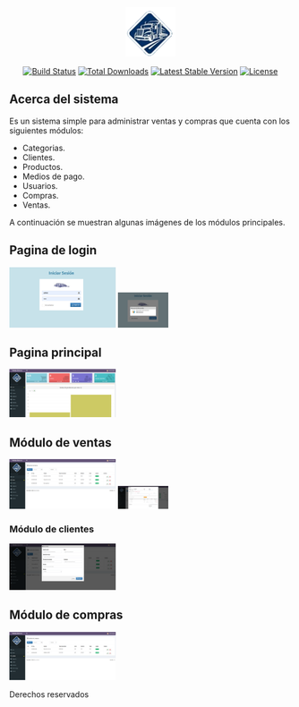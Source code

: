 <p align="center"><a href="https://ventasone.com" target="_blank"><img src="capturas/logo.png" width="90" alt="Laravel Logo"></a></p>

<p align="center">
<a href="https://github.com/laravel/framework/actions"><img src="https://github.com/laravel/framework/workflows/tests/badge.svg" alt="Build Status"></a>
<a href="https://packagist.org/packages/laravel/framework"><img src="https://img.shields.io/packagist/dt/laravel/framework" alt="Total Downloads"></a>
<a href="https://packagist.org/packages/laravel/framework"><img src="https://img.shields.io/packagist/v/laravel/framework" alt="Latest Stable Version"></a>
<a href="https://packagist.org/packages/laravel/framework"><img src="https://img.shields.io/packagist/l/laravel/framework" alt="License"></a>
</p>

## Acerca del sistema

Es un sistema simple para administrar ventas y compras que cuenta con los siguientes módulos:

- Categorias.
- Clientes.
- Productos.
- Medios de pago.
- Usuarios.
- Compras.
- Ventas.

A continuación se muestran algunas imágenes de los módulos principales.

## Pagina de login

 <img src="capturas/login.png" width="190" alt="Login">
 <img src="capturas/login2.png" width="90" alt="Login">

## Pagina principal

 <img src="capturas/inicio.png" width="190" alt="Login">

## Módulo de ventas

 <img src="capturas/ventas.png" width="190" alt="Ventas">
 <img src="capturas/ventas_form.png" width="90" alt="Ventas">

### Módulo de clientes

 <img src="capturas/cliente_form.png" width="190" alt="Clientes">

## Módulo de compras

 <img src="capturas/compras.png" width="190" alt="Clientes">
 
Derechos reservados

